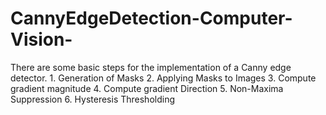 # CannyEdgeDetection-Computer-Vision-
There are some basic steps for the implementation of a Canny edge detector. 1. Generation of Masks 2. Applying Masks to Images 3. Compute gradient magnitude 4. Compute gradient Direction 5. Non-Maxima Suppression 6. Hysteresis Thresholding
